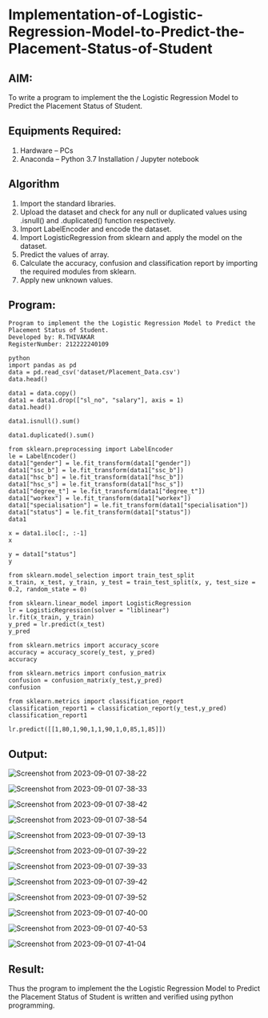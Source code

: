 # Implementation-of-Logistic-Regression-Model-to-Predict-the-Placement-Status-of-Student

## AIM:
To write a program to implement the the Logistic Regression Model to Predict the Placement Status of Student.

## Equipments Required:
1. Hardware – PCs
2. Anaconda – Python 3.7 Installation / Jupyter notebook

## Algorithm
1. Import the standard libraries.
2. Upload the dataset and check for any null or duplicated values using .isnull() and .duplicated() function respectively.
3. Import LabelEncoder and encode the dataset.
4. Import LogisticRegression from sklearn and apply the model on the dataset.
5. Predict the values of array.
6. Calculate the accuracy, confusion and classification report by importing the required modules from sklearn.
7. Apply new unknown values.
## Program:
```
Program to implement the the Logistic Regression Model to Predict the Placement Status of Student.
Developed by: R.THIVAKAR
RegisterNumber: 212222240109
```
```
python
import pandas as pd
data = pd.read_csv('dataset/Placement_Data.csv')
data.head()

data1 = data.copy()
data1 = data1.drop(["sl_no", "salary"], axis = 1)
data1.head()

data1.isnull().sum()

data1.duplicated().sum()

from sklearn.preprocessing import LabelEncoder
le = LabelEncoder()
data1["gender"] = le.fit_transform(data1["gender"])
data1["ssc_b"] = le.fit_transform(data1["ssc_b"])
data1["hsc_b"] = le.fit_transform(data1["hsc_b"])
data1["hsc_s"] = le.fit_transform(data1["hsc_s"])
data1["degree_t"] = le.fit_transform(data1["degree_t"])
data1["workex"] = le.fit_transform(data1["workex"])
data1["specialisation"] = le.fit_transform(data1["specialisation"])
data1["status"] = le.fit_transform(data1["status"])
data1

x = data1.iloc[:, :-1]
x

y = data1["status"]
y

from sklearn.model_selection import train_test_split
x_train, x_test, y_train, y_test = train_test_split(x, y, test_size = 0.2, random_state = 0)

from sklearn.linear_model import LogisticRegression
lr = LogisticRegression(solver = "liblinear")
lr.fit(x_train, y_train)
y_pred = lr.predict(x_test)
y_pred

from sklearn.metrics import accuracy_score
accuracy = accuracy_score(y_test, y_pred)
accuracy

from sklearn.metrics import confusion_matrix
confusion = confusion_matrix(y_test,y_pred)
confusion

from sklearn.metrics import classification_report
classification_report1 = classification_report(y_test,y_pred)
classification_report1

lr.predict([[1,80,1,90,1,1,90,1,0,85,1,85]])
```
## Output:
![Screenshot from 2023-09-01 07-38-22](https://github.com/Gchethankumar/Implementation-of-Logistic-Regression-Model-to-Predict-the-Placement-Status-of-Student/assets/118348224/4fb6dea0-5d8c-4d3c-a258-0a745f881461)

![Screenshot from 2023-09-01 07-38-33](https://github.com/Gchethankumar/Implementation-of-Logistic-Regression-Model-to-Predict-the-Placement-Status-of-Student/assets/118348224/2a6d05a2-a7c8-4841-96dc-fa4ece7f2733)

![Screenshot from 2023-09-01 07-38-42](https://github.com/Gchethankumar/Implementation-of-Logistic-Regression-Model-to-Predict-the-Placement-Status-of-Student/assets/118348224/17b88370-9854-4ccd-9c98-c43767c149ed)

![Screenshot from 2023-09-01 07-38-54](https://github.com/Gchethankumar/Implementation-of-Logistic-Regression-Model-to-Predict-the-Placement-Status-of-Student/assets/118348224/c7eaf312-8c93-468a-99a4-b906f43a0f61)

![Screenshot from 2023-09-01 07-39-13](https://github.com/Gchethankumar/Implementation-of-Logistic-Regression-Model-to-Predict-the-Placement-Status-of-Student/assets/118348224/aea32f5f-34ad-4efa-b276-f1ea2ddf76cc)

![Screenshot from 2023-09-01 07-39-22](https://github.com/Gchethankumar/Implementation-of-Logistic-Regression-Model-to-Predict-the-Placement-Status-of-Student/assets/118348224/224bbbc5-43a4-427e-8d3a-cc02c8753f72)

![Screenshot from 2023-09-01 07-39-33](https://github.com/Gchethankumar/Implementation-of-Logistic-Regression-Model-to-Predict-the-Placement-Status-of-Student/assets/118348224/93fbe087-ce21-4441-abab-5d32788b8cb2)

![Screenshot from 2023-09-01 07-39-42](https://github.com/Gchethankumar/Implementation-of-Logistic-Regression-Model-to-Predict-the-Placement-Status-of-Student/assets/118348224/be444b18-03ba-4f7d-9eef-a6e109714d9b)

![Screenshot from 2023-09-01 07-39-52](https://github.com/Gchethankumar/Implementation-of-Logistic-Regression-Model-to-Predict-the-Placement-Status-of-Student/assets/118348224/959f3943-bd7f-41ac-8b66-b92d2cd6e1d6)

![Screenshot from 2023-09-01 07-40-00](https://github.com/Gchethankumar/Implementation-of-Logistic-Regression-Model-to-Predict-the-Placement-Status-of-Student/assets/118348224/3affa85e-ae23-4c75-8543-bbfba2e8f7ba)

![Screenshot from 2023-09-01 07-40-53](https://github.com/Gchethankumar/Implementation-of-Logistic-Regression-Model-to-Predict-the-Placement-Status-of-Student/assets/118348224/782b3895-90a9-43b3-be3e-2314a1580d44)

![Screenshot from 2023-09-01 07-41-04](https://github.com/Gchethankumar/Implementation-of-Logistic-Regression-Model-to-Predict-the-Placement-Status-of-Student/assets/118348224/4dcdfb3c-1021-4165-969e-0c2178c5b5fc)

## Result:
Thus the program to implement the the Logistic Regression Model to Predict the Placement Status of Student is written and verified using python programming.
